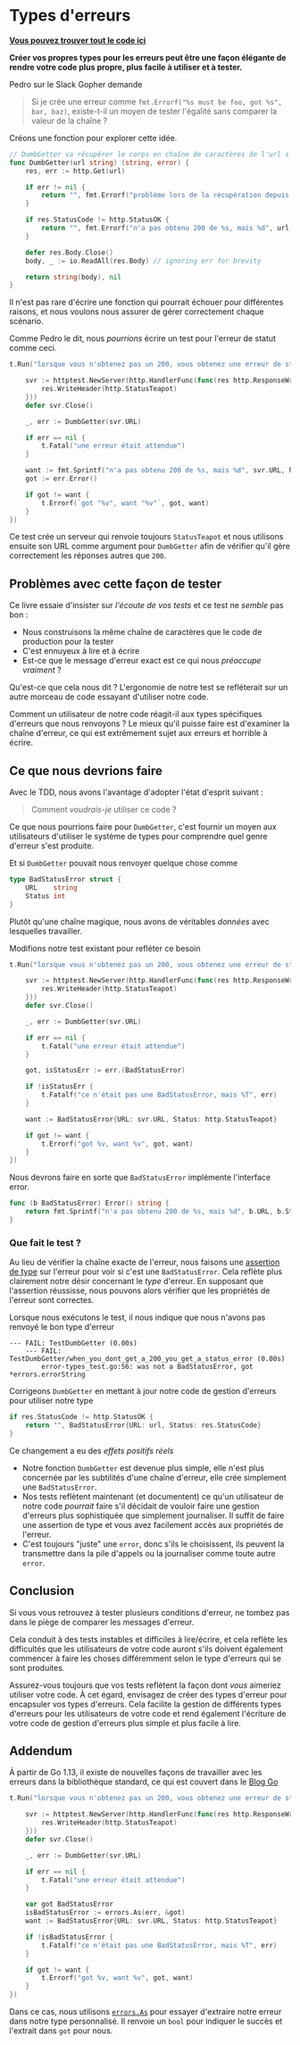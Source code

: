 # Types d'erreurs

**[Vous pouvez trouver tout le code ici](https://github.com/quii/learn-go-with-tests/tree/main/q-and-a/error-types)**

**Créer vos propres types pour les erreurs peut être une façon élégante de rendre votre code plus propre, plus facile à utiliser et à tester.**

Pedro sur le Slack Gopher demande

> Si je crée une erreur comme `fmt.Errorf("%s must be foo, got %s", bar, baz)`, existe-t-il un moyen de tester l'égalité sans comparer la valeur de la chaîne ?

Créons une fonction pour explorer cette idée.

```go
// DumbGetter va récupérer le corps en chaîne de caractères de l'url s'il obtient un 200
func DumbGetter(url string) (string, error) {
	res, err := http.Get(url)

	if err != nil {
		return "", fmt.Errorf("problème lors de la récupération depuis %s, %v", url, err)
	}

	if res.StatusCode != http.StatusOK {
		return "", fmt.Errorf("n'a pas obtenu 200 de %s, mais %d", url, res.StatusCode)
	}

	defer res.Body.Close()
	body, _ := io.ReadAll(res.Body) // ignoring err for brevity

	return string(body), nil
}
```

Il n'est pas rare d'écrire une fonction qui pourrait échouer pour différentes raisons, et nous voulons nous assurer de gérer correctement chaque scénario.

Comme Pedro le dit, nous _pourrions_ écrire un test pour l'erreur de statut comme ceci.

```go
t.Run("lorsque vous n'obtenez pas un 200, vous obtenez une erreur de statut", func(t *testing.T) {

	svr := httptest.NewServer(http.HandlerFunc(func(res http.ResponseWriter, req *http.Request) {
		res.WriteHeader(http.StatusTeapot)
	}))
	defer svr.Close()

	_, err := DumbGetter(svr.URL)

	if err == nil {
		t.Fatal("une erreur était attendue")
	}

	want := fmt.Sprintf("n'a pas obtenu 200 de %s, mais %d", svr.URL, http.StatusTeapot)
	got := err.Error()

	if got != want {
		t.Errorf(`got "%v", want "%v"`, got, want)
	}
})
```

Ce test crée un serveur qui renvoie toujours `StatusTeapot` et nous utilisons ensuite son URL comme argument pour `DumbGetter` afin de vérifier qu'il gère correctement les réponses autres que `200`.

## Problèmes avec cette façon de tester

Ce livre essaie d'insister sur _l'écoute de vos tests_ et ce test ne _semble_ pas bon :

- Nous construisons la même chaîne de caractères que le code de production pour la tester
- C'est ennuyeux à lire et à écrire
- Est-ce que le message d'erreur exact est ce qui nous _préoccupe vraiment_ ?

Qu'est-ce que cela nous dit ? L'ergonomie de notre test se refléterait sur un autre morceau de code essayant d'utiliser notre code.

Comment un utilisateur de notre code réagit-il aux types spécifiques d'erreurs que nous renvoyons ? Le mieux qu'il puisse faire est d'examiner la chaîne d'erreur, ce qui est extrêmement sujet aux erreurs et horrible à écrire.

## Ce que nous devrions faire

Avec le TDD, nous avons l'avantage d'adopter l'état d'esprit suivant :

> Comment _voudrais-je_ utiliser ce code ?

Ce que nous pourrions faire pour `DumbGetter`, c'est fournir un moyen aux utilisateurs d'utiliser le système de types pour comprendre quel genre d'erreur s'est produite.

Et si `DumbGetter` pouvait nous renvoyer quelque chose comme

```go
type BadStatusError struct {
	URL    string
	Status int
}
```

Plutôt qu'une chaîne magique, nous avons de véritables _données_ avec lesquelles travailler.

Modifions notre test existant pour refléter ce besoin

```go
t.Run("lorsque vous n'obtenez pas un 200, vous obtenez une erreur de statut", func(t *testing.T) {

	svr := httptest.NewServer(http.HandlerFunc(func(res http.ResponseWriter, req *http.Request) {
		res.WriteHeader(http.StatusTeapot)
	}))
	defer svr.Close()

	_, err := DumbGetter(svr.URL)

	if err == nil {
		t.Fatal("une erreur était attendue")
	}

	got, isStatusErr := err.(BadStatusError)

	if !isStatusErr {
		t.Fatalf("ce n'était pas une BadStatusError, mais %T", err)
	}

	want := BadStatusError{URL: svr.URL, Status: http.StatusTeapot}

	if got != want {
		t.Errorf("got %v, want %v", got, want)
	}
})
```

Nous devrons faire en sorte que `BadStatusError` implémente l'interface error.

```go
func (b BadStatusError) Error() string {
	return fmt.Sprintf("n'a pas obtenu 200 de %s, mais %d", b.URL, b.Status)
}
```

### Que fait le test ?

Au lieu de vérifier la chaîne exacte de l'erreur, nous faisons une [assertion de type](https://tour.golang.org/methods/15) sur l'erreur pour voir si c'est une `BadStatusError`. Cela reflète plus clairement notre désir concernant le _type_ d'erreur. En supposant que l'assertion réussisse, nous pouvons alors vérifier que les propriétés de l'erreur sont correctes.

Lorsque nous exécutons le test, il nous indique que nous n'avons pas renvoyé le bon type d'erreur

```
--- FAIL: TestDumbGetter (0.00s)
    --- FAIL: TestDumbGetter/when_you_dont_get_a_200_you_get_a_status_error (0.00s)
    	error-types_test.go:56: was not a BadStatusError, got *errors.errorString
```

Corrigeons `DumbGetter` en mettant à jour notre code de gestion d'erreurs pour utiliser notre type

```go
if res.StatusCode != http.StatusOK {
	return "", BadStatusError{URL: url, Status: res.StatusCode}
}
```

Ce changement a eu des _effets positifs réels_

- Notre fonction `DumbGetter` est devenue plus simple, elle n'est plus concernée par les subtilités d'une chaîne d'erreur, elle crée simplement une `BadStatusError`.
- Nos tests reflètent maintenant (et documentent) ce qu'un utilisateur de notre code _pourrait_ faire s'il décidait de vouloir faire une gestion d'erreurs plus sophistiquée que simplement journaliser. Il suffit de faire une assertion de type et vous avez facilement accès aux propriétés de l'erreur.
- C'est toujours "juste" une `error`, donc s'ils le choisissent, ils peuvent la transmettre dans la pile d'appels ou la journaliser comme toute autre `error`.

## Conclusion

Si vous vous retrouvez à tester plusieurs conditions d'erreur, ne tombez pas dans le piège de comparer les messages d'erreur.

Cela conduit à des tests instables et difficiles à lire/écrire, et cela reflète les difficultés que les utilisateurs de votre code auront s'ils doivent également commencer à faire les choses différemment selon le type d'erreurs qui se sont produites.

Assurez-vous toujours que vos tests reflètent la façon dont _vous_ aimeriez utiliser votre code. À cet égard, envisagez de créer des types d'erreur pour encapsuler vos types d'erreurs. Cela facilite la gestion de différents types d'erreurs pour les utilisateurs de votre code et rend également l'écriture de votre code de gestion d'erreurs plus simple et plus facile à lire.

## Addendum

À partir de Go 1.13, il existe de nouvelles façons de travailler avec les erreurs dans la bibliothèque standard, ce qui est couvert dans le [Blog Go](https://blog.golang.org/go1.13-errors)

```go
t.Run("lorsque vous n'obtenez pas un 200, vous obtenez une erreur de statut", func(t *testing.T) {

	svr := httptest.NewServer(http.HandlerFunc(func(res http.ResponseWriter, req *http.Request) {
		res.WriteHeader(http.StatusTeapot)
	}))
	defer svr.Close()

	_, err := DumbGetter(svr.URL)

	if err == nil {
		t.Fatal("une erreur était attendue")
	}

	var got BadStatusError
	isBadStatusError := errors.As(err, &got)
	want := BadStatusError{URL: svr.URL, Status: http.StatusTeapot}

	if !isBadStatusError {
		t.Fatalf("ce n'était pas une BadStatusError, mais %T", err)
	}

	if got != want {
		t.Errorf("got %v, want %v", got, want)
	}
})
```

Dans ce cas, nous utilisons [`errors.As`](https://pkg.go.dev/errors#example-As) pour essayer d'extraire notre erreur dans notre type personnalisé. Il renvoie un `bool` pour indiquer le succès et l'extrait dans `got` pour nous.
